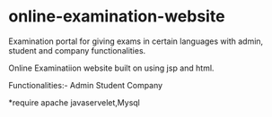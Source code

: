 # online-examination-website
Examination portal for giving exams in certain languages with admin, student and company functionalities.

Online Examinatiion website built on using jsp and html.


Functionalities:- 
	Admin
	Student
	Company

 *require apache javaservelet,Mysql

